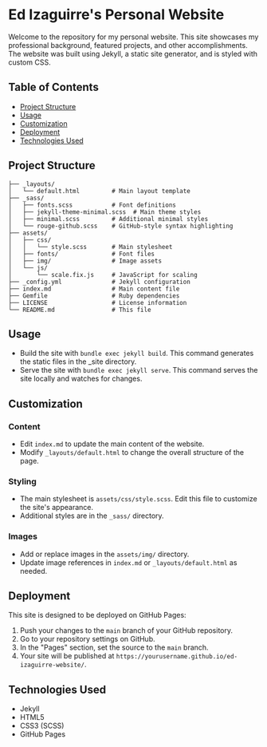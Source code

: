 # Ed Izaguirre's Personal Website

Welcome to the repository for my personal website. This site showcases my professional background, featured projects, and other accomplishments. The website was built using Jekyll, a static site generator, and is styled with custom CSS.

## Table of Contents

- [Project Structure](#project-structure)
- [Usage](#usage)
- [Customization](#customization)
- [Deployment](#deployment)
- [Technologies Used](#technologies-used)

## Project Structure
```
├── _layouts/
│   └── default.html         # Main layout template
├── _sass/
│   ├── fonts.scss           # Font definitions
│   ├── jekyll-theme-minimal.scss  # Main theme styles
│   ├── minimal.scss         # Additional minimal styles
│   └── rouge-github.scss    # GitHub-style syntax highlighting
├── assets/
│   ├── css/
│   │   └── style.scss       # Main stylesheet
│   ├── fonts/               # Font files
│   ├── img/                 # Image assets
│   └── js/
│       └── scale.fix.js     # JavaScript for scaling
├── _config.yml              # Jekyll configuration
├── index.md                 # Main content file
├── Gemfile                  # Ruby dependencies
├── LICENSE                  # License information
└── README.md                # This file
```

## Usage
- Build the site with `bundle exec jekyll build`. This command generates the static files in the _site directory.
- Serve the site with `bundle exec jekyll serve`. This command serves the site locally and watches for changes.

## Customization
### Content

- Edit `index.md` to update the main content of the website.
- Modify `_layouts/default.html` to change the overall structure of the page.
### Styling
- The main stylesheet is `assets/css/style.scss`. Edit this file to customize the site's appearance.
- Additional styles are in the `_sass/` directory.
### Images
- Add or replace images in the `assets/img/` directory.
- Update image references in `index.md` or `_layouts/default.html` as needed.

## Deployment
This site is designed to be deployed on GitHub Pages:

1. Push your changes to the `main` branch of your GitHub repository.
2. Go to your repository settings on GitHub.
3. In the "Pages" section, set the source to the `main` branch.
4. Your site will be published at `https://yourusername.github.io/ed-izaguirre-website/`.

## Technologies Used
- Jekyll
- HTML5
- CSS3 (SCSS)
- GitHub Pages